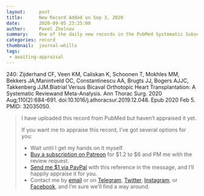 ```yaml
---
layout:     post
title:      New Record Added on Sep 3, 2020
date:       2020-09-05 23:25:00
author:     Pavel Zhelnov
summary:    One of the daily new records in the PubMed Systematic Subset indexed by Sep 3, 2020.
categories: record
thumbnail:  journal-whills
tags:
 - awaiting-appraisal
---
```


240: Zijderhand CF, Veen KM, Caliskan K, Schoonen T, Mokhles MM, Bekkers JA,Manintveld OC, Constantinescu AA, Brugts JJ, Bogers AJJC, Takkenberg JJM.Biatrial Versus Bicaval Orthotopic Heart Transplantation: A Systematic Reviewand Meta-Analysis. Ann Thorac Surg. 2020 Aug;110(2):684-691. doi:10.1016/j.athoracsur.2019.12.048. Epub 2020 Feb 5. PMID: 32035050.


> I have uploaded this record from PubMed but haven’t appraised it yet.
>
> If you want me to appraise this record, I’ve got several options for you:
> * Wait until I get my hands on it myself.
> * [Buy a subscription on Patreon](https://patreon.com/zheln) for $1.2 to $6 and PM me with the review request.
> * [Send me $1 via PayPal](https://paypal.me/pjelnov) with this reference in the message, and I’ll happily appraise it for you.
> * Contact me by [email](mailto:pavel@zheln.com) or on [Telegram](https://t.me/drzhelnov), [Twitter](https://twitter.com/drzhelnov), [Instagram](https://instagram.com/igzheln), or [Facebook](https://facebook.com/drzhelnov), and I’m sure we’ll find a way around.
